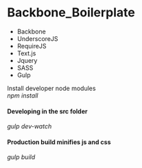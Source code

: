 # Backbone_Boilerplate

- Backbone
- UnderscoreJS
- RequireJS
- Text.js
- Jquery
- SASS
- Gulp

Install developer node modules <br/>
*npm install*

#### Developing in the src folder
*gulp dev-watch*

#### Production build minifies js and css 
*gulp build*